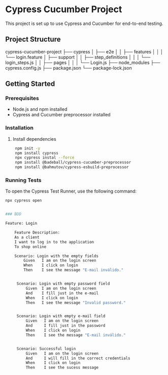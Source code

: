 # Cypress Cucumber Project

This project is set up to use Cypress and Cucumber for end-to-end testing.

## Project Structure

cypress-cucumber-project
├── cypress
│   ├── e2e
│   │   ├── features
│   │   │   └── login.feature
│   ├── support
│   │   ├── step_definitions
│   │   │   └── login_steps.js
│   │   ├── pages
│   │   │   └── Login.js
├── node_modules
├── cypress.config.js
├── package.json
└── package-lock.json




## Getting Started

### Prerequisites

- Node.js and npm installed
- Cypress and Cucumber preprocessor installed

### Installation

1. Install dependencies
    ```sh
     npm init -y
     npm install cypress
     npx cypress instal --force
     npm install @badeball/cypress-cucumber-preprocessor
     npm install @bahmutov/cypress-esbuild-preprocessor
    ```

### Running Tests

To open the Cypress Test Runner, use the following command:

```sh
npx cypress open


### BDD

Feature: Login

    Feature Description: 
    As a client
    I want to log in to the application
    To shop online

    Scenario: Login with the empty fields
        Given   I am on the login screen
        When    I click on login
        Then    I see the message "E-mail inválido."


     Scenario: Login with empty password field
         Given  I am on the login screen
         And    I fill just in the e-mail
         When   I click on login     
         Then   I see the message "Invalid password."


     Scenario: Login with empty e-mail field
         Given   I am on the login screen
         And     I fill just in the password
         When    I click on login     
         Then    I see the message "E-mail inválido."     


     Scenario: Successful login
         Given   I am on the login screen
         And     I will fill in the correct credentials
         When    I click on login     
         Then    I see the sucess message 
